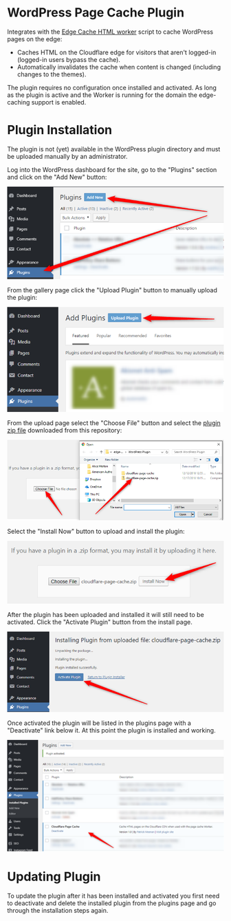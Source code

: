# WordPress Page Cache Plugin
Integrates with the [Edge Cache HTML worker](..) script to cache WordPress pages on the edge:

* Caches HTML on the Cloudflare edge for visitors that aren't logged-in (logged-in users bypass the cache).
* Automatically invalidates the cache when content is changed (including changes to the themes).

The plugin requires no configuration once installed and activated. As long as the plugin is active and the Worker is running for the domain the edge-caching support is enabled.

# Plugin Installation

The plugin is not (yet) available in the WordPress plugin directory and must be uploaded manually by an administrator.

Log into the WordPress dashboard for the site, go to the "Plugins" section and click on the "Add New" button:

![Add Plugin](docs/wp-plugin-add-button.png)

From the gallery page click the "Upload Plugin" button to manually upload the plugin:

![Upload Plugin](docs/wp-plugin-upload-button.png)

From the upload page select the "Choose File" button and select the [plugin zip file](https://github.com/cloudflare/worker-examples/raw/master/examples/edge-cache-html/WordPress%20Plugin/cloudflare-page-cache.zip) downloaded from this repository:

![Select Plugin Zip File](docs/wp-plugin-upload-select.png)

Select the "Install Now" button to upload and install the plugin:

![Install Plugin](docs/wp-plugin-install-now.png)

After the plugin has been uploaded and installed it will still need to be activated. Click the "Activate Plugin" button from the install page.

![Activate Plugin](docs/wp-plugin-activate.png)

Once activated the plugin will be listed in the plugins page with a "Deactivate" link below it. At this point the plugin is installed and working.

![Activated](docs/wp-plugin-installed.png)

# Updating Plugin

To update the plugin after it has been installed and activated you first need to deactivate and delete the installed plugin from the plugins page and go through the installation steps again.